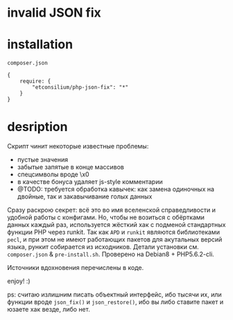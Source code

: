 invalid JSON fix
====

installation
===

`composer.json`
```
{
	require: {
		"etconsilium/php-json-fix": "*"
	}
}
```

desription
===

Скрипт чинит некоторые известные проблемы:

* пустые значения
* забытые запятые в конце массивов
* спецсимволы вроде \x0
* в качестве бонуса удаляет js-style комментарии
* @TODO: требуется обработка кавычек: как замена одиночных на двойные, так и закавычивание голых данных

Сразу  раскрою секрет: всё это во имя вселенской справедливости и удобной работы с конфигами.
Но, чтобы не возиться с обёртками данных каждый раз, используется жёсткий хак с подменой стандартных функции PHP через runkit. Так как `APD` и `runkit` являются библиотеками `pecl`, и при этом не имеют работающих пакетов для акутальных версий языка, рункит собирается из исходников. Детали установки см. `composer.json` & `pre-install.sh`. Проверено на Debian8 + PHP5.6.2-cli.

Источники вдохновения перечислены в коде.

enjoy! :)

ps: считаю излишним писать объектный интерфейс, ибо тысячи их, или функции вроде `json_fix()` и `json_restore()`, ибо вы либо ставите пакет и юзаете хак везде, либо нет.
